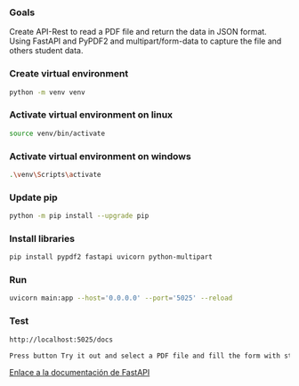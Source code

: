 ### Goals
Create API-Rest to read a PDF file and return the data in JSON format.
Using FastAPI and PyPDF2 and multipart/form-data to capture the file 
and others student data.

### Create virtual environment
```bash
python -m venv venv
```

### Activate virtual environment on linux
```bash 
source venv/bin/activate
```

### Activate virtual environment on windows
```bash
.\venv\Scripts\activate
```

### Update pip
```bash 
python -m pip install --upgrade pip
```

### Install libraries
```bash
pip install pypdf2 fastapi uvicorn python-multipart
```

### Run
```bash
uvicorn main:app --host='0.0.0.0' --port='5025' --reload
```

### Test
```bash
http://localhost:5025/docs

Press button Try it out and select a PDF file and fill the form with student data.
```
[Enlace a la documentación de FastAPI](https://fastapi.tiangolo.com/es/)
